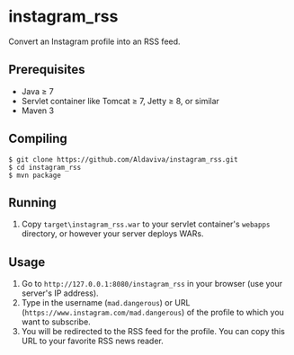 # instagram_rss
Convert an Instagram profile into an RSS feed.

## Prerequisites
- Java ≥ 7
- Servlet container like Tomcat ≥ 7, Jetty ≥ 8, or similar
- Maven 3

## Compiling
    $ git clone https://github.com/Aldaviva/instagram_rss.git
    $ cd instagram_rss
    $ mvn package
    
## Running
1. Copy `target\instagram_rss.war` to your servlet container's `webapps` directory, or however your server deploys WARs.

## Usage
1. Go to `http://127.0.0.1:8080/instagram_rss` in your browser (use your server's IP address).
2. Type in the username (`mad.dangerous`) or URL (`https://www.instagram.com/mad.dangerous`) of the profile to which you want to subscribe.
3. You will be redirected to the RSS feed for the profile. You can copy this URL to your favorite RSS news reader.
